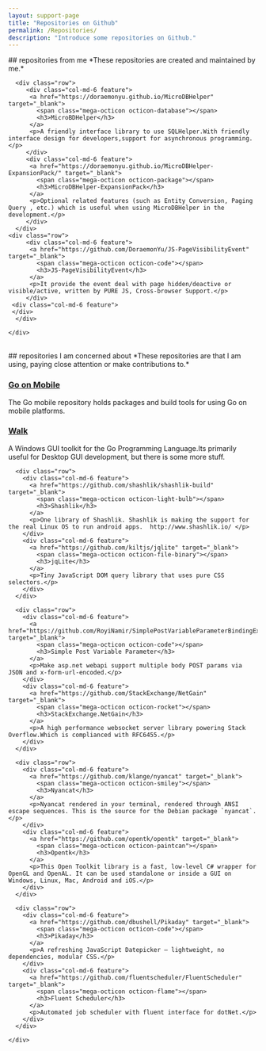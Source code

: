 ```yaml
---
layout: support-page
title: "Repositories on Github"
permalink: /Repositories/
description: "Introduce some repositories on Github."
---
```


<div class="col-md-12" markdown="1">
## repositories from me
*These repositories are created and maintained by me.*

<div class="mini-section">
	<div class="features">
  
	  <div class="row">
		 <div class="col-md-6 feature">      
		  <a href="https://doraemonyu.github.io/MicroDBHelper" target="_blank">
			<span class="mega-octicon octicon-database"></span>
			<h3>MicroBDHelper</h3>
		  </a>
		  <p>A friendly interface library to use SQLHelper.With friendly interface design for developers,support for asynchronous programming.</p>
		 </div>
		 <div class="col-md-6 feature">      
		  <a href="https://doraemonyu.github.io/MicroDBHelper-ExpansionPack/" target="_blank">
			<span class="mega-octicon octicon-package"></span>
			<h3>MicroDBHelper-ExpansionPack</h3>
		  </a>
		  <p>Optional related features (such as Entity Conversion, Paging Query , etc.) which is useful when using MicroDBHelper in the development.</p>
		 </div>
	  </div>
    <div class="row">
		 <div class="col-md-6 feature">      
		  <a href="https://github.com/DoraemonYu/JS-PageVisibilityEvent" target="_blank">
			<span class="mega-octicon octicon-code"></span>
			<h3>JS-PageVisibilityEvent</h3>
		  </a>
		  <p>It provide the event deal with page hidden/deactive or visible/active, written by PURE JS, Cross-browser Support.</p>
		 </div>
     <div class="col-md-6 feature">   
     </div>
	  </div>

	</div>
</div>


<div class="col-md-12" >&nbsp;</div>


<div class="col-md-12" markdown="1">
## repositories I am concerned about
*These repositories are that I am using, paying close attention or make contributions to.*

<div class="mini-section">
	<div class="features">
	  <div class="row">
		<div class="col-md-6 feature">      
		  <a href="https://github.com/golang/mobile" target="_blank">
			<span class="mega-octicon octicon-beaker"></span>
			<h3>Go on Mobile</h3>
		  </a>
		  <p>The Go mobile repository holds packages and build tools for using Go on mobile platforms.</p>
		</div>
		<div class="col-md-6 feature">      
		  <a href="https://github.com/lxn/walk" target="_blank">
			<span class="mega-octicon octicon-heart"></span>
			<h3>Walk</h3>
		  </a>
		  <p>A Windows GUI toolkit for the Go Programming Language.Its primarily useful for Desktop GUI development, but there is some more stuff.</p>
		</div>
	  </div>

	  <div class="row">
		<div class="col-md-6 feature">      
		  <a href="https://github.com/shashlik/shashlik-build" target="_blank">
			<span class="mega-octicon octicon-light-bulb"></span>
			<h3>Shashlik</h3>
		  </a>
		  <p>One library of Shashlik. Shashlik is making the support for the real Linux OS to run android apps.  http://www.shashlik.io/ </p>
		</div>
		<div class="col-md-6 feature">      
		  <a href="https://github.com/kiltjs/jqlite" target="_blank">
			<span class="mega-octicon octicon-file-binary"></span>
			<h3>jqLite</h3>
		  </a>
		  <p>Tiny JavaScript DOM query library that uses pure CSS selectors.</p>
		</div>
	  </div>

	  <div class="row">
		<div class="col-md-6 feature">      
		  <a href="https://github.com/RoyiNamir/SimplePostVariableParameterBindingExtended" target="_blank">
			<span class="mega-octicon octicon-code"></span>
			<h3>Simple Post Variable Parameter</h3>
		  </a>
		  <p>Make asp.net webapi support multiple body POST params via JSON and x-form-url-encoded.</p>
		</div>
		<div class="col-md-6 feature">      
		  <a href="https://github.com/StackExchange/NetGain" target="_blank">
			<span class="mega-octicon octicon-rocket"></span>
			<h3>StackExchange.NetGain</h3>
		  </a>
		  <p>A high performance websocket server library powering Stack Overflow.Which is complianced with RFC6455.</p>
		</div>
	  </div>

	  <div class="row">
		<div class="col-md-6 feature">      
		  <a href="https://github.com/klange/nyancat" target="_blank">
			<span class="mega-octicon octicon-smiley"></span>
			<h3>Nyancat</h3>
		  </a>
		  <p>Nyancat rendered in your terminal, rendered through ANSI escape sequences. This is the source for the Debian package `nyancat`.</p>
		</div>
		<div class="col-md-6 feature">      
		  <a href="https://github.com/opentk/opentk" target="_blank">
			<span class="mega-octicon octicon-paintcan"></span>
			<h3>Opentk</h3>
		  </a>
		  <p>This Open Toolkit library is a fast, low-level C# wrapper for OpenGL and OpenAL. It can be used standalone or inside a GUI on Windows, Linux, Mac, Android and iOS.</p>
		</div>
	  </div>

	  <div class="row">
		<div class="col-md-6 feature">      
		  <a href="https://github.com/dbushell/Pikaday" target="_blank">
			<span class="mega-octicon octicon-code"></span>
			<h3>Pikaday</h3>
		  </a>
		  <p>A refreshing JavaScript Datepicker — lightweight, no dependencies, modular CSS.</p>
		</div>
		<div class="col-md-6 feature">      
		  <a href="https://github.com/fluentscheduler/FluentScheduler" target="_blank">
			<span class="mega-octicon octicon-flame"></span>
			<h3>Fluent Scheduler</h3>
		  </a>
		  <p>Automated job scheduler with fluent interface for dotNet.</p>
		</div>
	  </div>

	</div>
</div>

</div>

